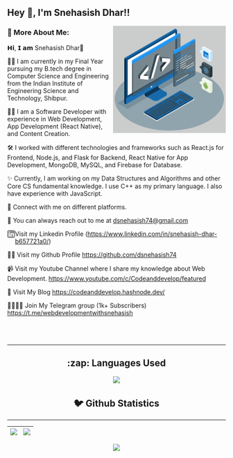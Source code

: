 ## Hey 👋, I'm Snehasish Dhar!!


<img align="right" alt="GIF" src="https://raw.githubusercontent.com/dsnehasish74/dsnehasish74/main/techstack.gif" width="260px"/>
  
### 🧐 More About Me:
𝗛𝗶, 𝗜 𝗮𝗺 Snehasish Dhar👋

👨‍🎓 I am currently in my Final Year pursuing my B.tech degree in Computer Science and Engineering from the Indian Institute of Engineering Science and Technology, Shibpur. 

👨‍💻 I am a Software Developer with experience in Web Development, App Development (React Native), and Content Creation.

🛠️ I worked with different technologies and frameworks such as React.js for Frontend, Node.js, and Flask for Backend, React Native for App Development, MongoDB, MySQL, and Firebase for Database.

✨ Currently, I am working on my Data Structures and Algorithms and other Core CS fundamental knowledge. I use C++ as my primary language. I also have experience with JavaScript. 

💪 Connect with me on different platforms.

📧 You can always reach out to me at dsnehasish74@gmail.com

<a href='https://www.linkedin.com/in/snehasish-dhar-b657721a0/'><img align='left' alt="linkedin" src="https://github.com/dsnehasish74/dsnehasish74/blob/main/assets/linkedin.svg" height='18px'/></a> Visit my Linkedin Profile (https://www.linkedin.com/in/snehasish-dhar-b657721a0/)

👩‍💻 Visit my Github Profile https://github.com/dsnehasish74

📹 Visit my Youtube Channel where I share my knowledge about Web Development. https://www.youtube.com/c/Codeanddevelop/featured

📝 Visit My Blog https://codeanddevelop.hashnode.dev/

👨‍👨‍👧‍👦 Join My Telegram group (1k+ Subscribers) https://t.me/webdevelopmentwithsnehasish
<br>
<br>
<br>
<br>
<hr>
<h2 align="center">:zap: Languages Used </h2>
<p align="center">
<img src="https://github-readme-stats.vercel.app/api/top-langs/?username=dsnehasish74&theme=radical">
</p>

<h2 align="center">🐦 Github Statistics </h2>
<hr>

|<img src="https://github-readme-stats.vercel.app/api?username=dsnehasish74&&show_icons=true&count_private=true&theme=radical"/>|<img src="https://github-readme-streak-stats.herokuapp.com/?user=dsnehasish74&theme=radical"/>|
|---|---|
<p align = "center">
<img src="https://activity-graph.herokuapp.com/graph?username=dsnehasish74&theme=redical">
</p>
